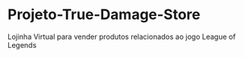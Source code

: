 # Projeto-True-Damage-Store
Lojinha Virtual para vender produtos relacionados ao jogo League of Legends

